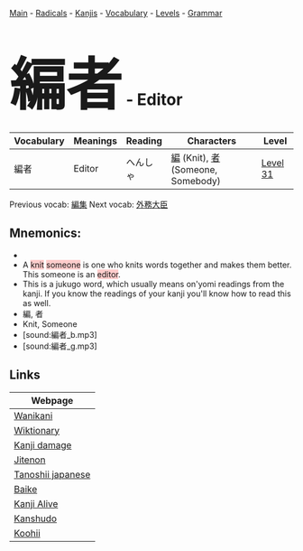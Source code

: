 <style> bigfont {font-size: 100px}</style>
[Main](../README.md) -
[Radicals](../radicals.md) -
[Kanjis](../kanjis.md) -
[Vocabulary](../vocabulary.md) -
[Levels](../levels.md) -
[Grammar](../grammar.md)
# <bigfont> 編者</bigfont> - Editor 

| Vocabulary | Meanings | Reading | Characters | Level |
| --- | --- | --- | --- | --- |
| 編者 | Editor | へんしゃ |  [編](../kanjis/編.md) (Knit), [者](../kanjis/者.md) (Someone, Somebody) | [Level 31](../levels/wk_level31.md) |

Previous vocab: [編集](編集.md) Next vocab: [外務大臣](外務大臣.md) 

## Mnemonics:

* 
* A <span style="background-color:#ffcccb"> knit</span> <span style="background-color:#ffcccb"> someone</span> is one who knits words together and makes them better. This someone is an <span style="background-color:#ffcccb"> editor</span>.
* This is a jukugo word, which usually means on'yomi readings from the kanji. If you know the readings of your kanji you'll know how to read this as well.
* 編, 者
* Knit, Someone
* [sound:編者_b.mp3]
* [sound:編者_g.mp3]


## Links 

| Webpage |
| --- |
| [Wanikani          ](https://www.wanikani.com/kanji/編者) |
| [Wiktionary        ](https://en.wiktionary.org/wiki/編者) |
| [Kanji damage      ](http://www.kanjidamage.com/kanji/search?utf8=✓&q=編者) |
| [Jitenon           ](https://jitenon.com/kanji/編者) |
| [Tanoshii japanese ](https://www.tanoshiijapanese.com/dictionary/kanji.cfm?k=編者) |
| [Baike             ](https://baike.baidu.com/item/編者) |
| [Kanji Alive       ](https://app.kanjialive.com/編者) |
| [Kanshudo          ](https://www.kanshudo.com/searchmn?q=編者) |
| [Koohii            ](https://kanji.koohii.com/study/kanji/編者) |
